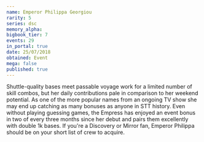```yaml
---
name: Emperor Philippa Georgiou
rarity: 5
series: dsc
memory_alpha:
bigbook_tier: 7
events: 29
in_portal: true
date: 25/07/2018
obtained: Event
mega: false
published: true
---
```


Shuttle-quality bases meet passable voyage work for a limited number of skill combos, but her daily contributions pale in comparison to her weekend potential. As one of the more popular names from an ongoing TV show she may end up catching as many bonuses as anyone in STT history. Even without playing guessing games, the Empress has enjoyed an event bonus in two of every three months since her debut and pairs them excellently with double 1k bases. If you're a Discovery or Mirror fan, Emperor Philippa should be on your short list of crew to acquire.
